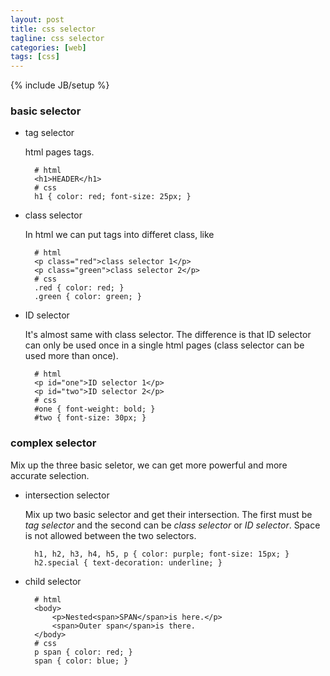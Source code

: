 ```yaml
---
layout: post
title: css selector
tagline: css selector
categories: [web]
tags: [css]
---
```

{% include JB/setup %}

### basic selector

+ tag selector

    html pages tags.
        
        # html
        <h1>HEADER</h1>
        # css
        h1 { color: red; font-size: 25px; }
        
+ class selector

    In html we can put tags into differet class, like

        # html
        <p class="red">class selector 1</p>
        <p class="green">class selector 2</p>
        # css
        .red { color: red; }
        .green { color: green; }

+ ID selector

    It's almost same with class selector. The difference is that ID selector
    can only be used once in a single html pages (class selector can be used
    more than once).

        # html
        <p id="one">ID selector 1</p>
        <p id="two">ID selector 2</p>
        # css
        #one { font-weight: bold; }
        #two { font-size: 30px; }

### complex selector

Mix up the three basic seletor, we can get more powerful and more accurate 
selection.

+ intersection selector

    Mix up two basic selector and get their intersection.
    The first must be *tag selector* and the second can be *class selector*
    or *ID selector*. Space is not allowed between the two selectors.

        h1, h2, h3, h4, h5, p { color: purple; font-size: 15px; }
        h2.special { text-decoration: underline; }

+ child selector
        
        # html
        <body>
            <p>Nested<span>SPAN</span>is here.</p>
            <span>Outer span</span>is there.
        </body>    
        # css
        p span { color: red; }
        span { color: blue; }

